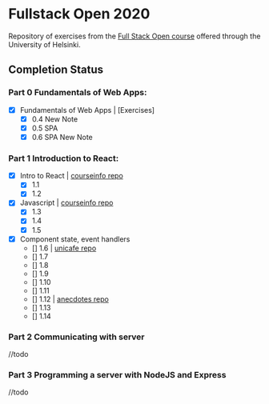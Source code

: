 # Fullstack Open 2020

Repository of exercises from the [Full Stack Open course](https://fullstackopen.com/en/) offered through the University of Helsinki.

## Completion Status

### Part 0 Fundamentals of Web Apps:

- [x] Fundamentals of Web Apps | [Exercises]
  - [x] 0.4 New Note
  - [x] 0.5 SPA
  - [x] 0.6 SPA New Note

### Part 1 Introduction to React:

- [x] Intro to React | [courseinfo repo](./part1/courses)
  - [x] 1.1
  - [x] 1.2
- [x] Javascript | [courseinfo repo](./part1/courses)
  - [x] 1.3
  - [x] 1.4
  - [x] 1.5
- [x] Component state, event handlers
  - [] 1.6 | [unicafe repo](./part1/unicafe)
  - [] 1.7
  - [] 1.8
  - [] 1.9
  - [] 1.10
  - [] 1.11
  - [] 1.12 | [anecdotes repo](./part1/anecdotes)
  - [] 1.13
  - [] 1.14

### Part 2 Communicating with server

//todo

### Part 3 Programming a server with NodeJS and Express

//todo
